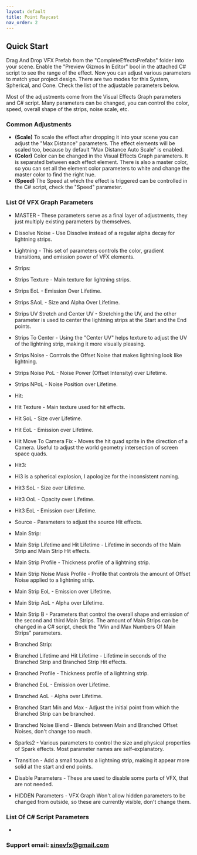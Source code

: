 ```yaml
---
layout: default
title: Point Raycast
nav_order: 2
---
```


## Quick Start

Drag And Drop VFX Prefab from the "CompleteEffectsPrefabs" folder into your scene. Enable the "Preview Gizmos In Editor" bool in the attached C# script to see the range of the effect. Now you can adjust various parameters to match your project design. There are two modes for this System, Spherical, and Cone. Check the list of the adjustable parameters below.

Most of the adjustments come from the Visual Effects Graph parameters and C# script. Many parameters can be changed, you can control the color, speed, overall shape of the strips, noise scale, etc.

### Common Adjustments

* **(Scale)** To scale the effect after dropping it into your scene you can adjust the "Max Distance" parameters. The effect elements will be scaled too, because by default "Max Distance Auto Scale" is enabled.
* **(Color)** Color can be changed in the Visual Effects Graph parameters. It is separated between each effect element. There is also a master color, so you can set all the element color parameters to white and change the master color to find the right hue.
* **(Speed)** The Speed at which the effect is triggered can be controlled in the C# script, check the "Speed" parameter.

### List Of VFX Graph Parameters

* MASTER -  These parameters serve as a final layer of adjustments, they just multiply existing parameters by themselves.
* Dissolve Noise - Use Dissolve instead of a regular alpha decay for lightning strips.
* Lightning - This set of parameters controls the color, gradient transitions, and emission power of VFX elements.



* Strips:
* Strips Texture - Main texture for lightning strips.
* Strips EoL - Emission Over Lifetime.
* Strips SAoL - Size and Alpha Over Lifetime.
* Strips UV Stretch and Center UV - Stretching the UV, and the other parameter is used to center the lightning strips at the Start and the End points.
* Strips To Center - Using the "Center UV" helps texture to adjust the UV of the lightning strip, making it more visually pleasing.
* Strips Noise - Controls the Offset Noise that makes lightning look like lightning.
* Strips Noise PoL - Noise Power (Offset Intensity) over Lifetime.
* Strips NPoL - Noise Position over Lifetime.



* Hit:
* Hit Texture - Main texture used for hit effects.
* Hit SoL - Size over Lifetime.
* Hit EoL - Emission over Lifetime.
* Hit Move To Camera Fix - Moves the hit quad sprite in the direction of a Camera. Useful to adjust the world geometry intersection of screen space quads.

* Hit3:
* Hi3 is a spherical explosion, I apologize for the inconsistent naming.
* Hit3 SoL - Size over Lifetime.
* Hit3 OoL - Opacity over Lifetime.
* Hit3 EoL - Emission over Lifetime.
* Source - Parameters to adjust the source Hit effects.

* Main Strip:
* Main Strip Lifetime and Hit Lifetime - Lifetime in seconds of the Main Strip and Main Strip Hit effects.
* Main Strip Profile - Thickness profile of a lightning strip.
* Main Strip Noise Mask Profile - Profile that controls the amount of Offset Noise applied to a lightning strip.
* Main Strip EoL - Emission over Lifetime.
* Main Strip AoL - Alpha over Lifetime.
* Main Strip B - Parameters that control the overall shape and emission of the second and third Main Strips. The amount of Main Strips can be changed in a C# script, check the "Min and Max Numbers Of Main Strips" parameters.

* Branched Strip:
* Branched Lifetime and Hit Lifetime - Lifetime in seconds of the Branched Strip and Branched Strip Hit effects.
* Branched Profile - Thickness profile of a lightning strip.
* Branched EoL - Emission over Lifetime.
* Branched AoL - Alpha over Lifetime.
* Branched Start Min and Max - Adjust the initial point from which the Branched Strip can be branched.
* Branched Noise Blend - Blends between Main and Branched Offset Noises, don't change too much.

* Sparks2 - Various parameters to control the size and physical properties of Spark effects. Most parameter names are self-explanatory.
* Transition - Add a small touch to a lightning strip, making it appear more solid at the start and end points.
* Disable Parameters - These are used to disable some parts of VFX, that are not needed.
* HIDDEN Parameters - VFX Graph Won't allow hidden parameters to be changed from outside, so these are currently visible, don't change them.

### List Of C# Script Parameters

* 



### Support email: sinevfx@gmail.com
